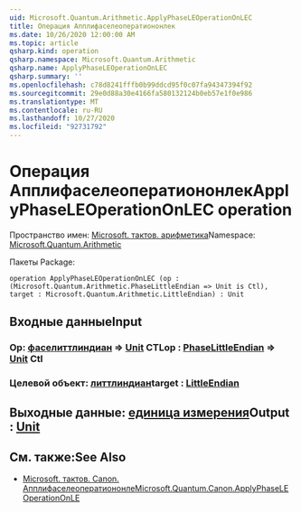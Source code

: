 ```yaml
---
uid: Microsoft.Quantum.Arithmetic.ApplyPhaseLEOperationOnLEC
title: Операция Апплифаселеоператиононлек
ms.date: 10/26/2020 12:00:00 AM
ms.topic: article
qsharp.kind: operation
qsharp.namespace: Microsoft.Quantum.Arithmetic
qsharp.name: ApplyPhaseLEOperationOnLEC
qsharp.summary: ''
ms.openlocfilehash: c78d8241fffb0b99ddcd95f0c07fa94347394f92
ms.sourcegitcommit: 29e0d88a30e4166fa580132124b0eb57e1f0e986
ms.translationtype: MT
ms.contentlocale: ru-RU
ms.lasthandoff: 10/27/2020
ms.locfileid: "92731792"
---
```

# <a name="applyphaseleoperationonlec-operation"></a><span data-ttu-id="016a6-102">Операция Апплифаселеоператиононлек</span><span class="sxs-lookup"><span data-stu-id="016a6-102">ApplyPhaseLEOperationOnLEC operation</span></span>

<span data-ttu-id="016a6-103">Пространство имен: [Microsoft. тактов. арифметика](xref:Microsoft.Quantum.Arithmetic)</span><span class="sxs-lookup"><span data-stu-id="016a6-103">Namespace: [Microsoft.Quantum.Arithmetic](xref:Microsoft.Quantum.Arithmetic)</span></span>

<span data-ttu-id="016a6-104">Пакеты [](https://nuget.org/packages/)</span><span class="sxs-lookup"><span data-stu-id="016a6-104">Package: [](https://nuget.org/packages/)</span></span>




```qsharp
operation ApplyPhaseLEOperationOnLEC (op : (Microsoft.Quantum.Arithmetic.PhaseLittleEndian => Unit is Ctl), target : Microsoft.Quantum.Arithmetic.LittleEndian) : Unit
```


## <a name="input"></a><span data-ttu-id="016a6-105">Входные данные</span><span class="sxs-lookup"><span data-stu-id="016a6-105">Input</span></span>

### <a name="op--phaselittleendian--unit-ctl"></a><span data-ttu-id="016a6-106">Op: [фаселиттлиндиан](xref:Microsoft.Quantum.Arithmetic.PhaseLittleEndian) => [Unit](xref:microsoft.quantum.lang-ref.unit) CTL</span><span class="sxs-lookup"><span data-stu-id="016a6-106">op : [PhaseLittleEndian](xref:Microsoft.Quantum.Arithmetic.PhaseLittleEndian) => [Unit](xref:microsoft.quantum.lang-ref.unit) Ctl</span></span>




### <a name="target--littleendian"></a><span data-ttu-id="016a6-107">Целевой объект: [литтлиндиан](xref:Microsoft.Quantum.Arithmetic.LittleEndian)</span><span class="sxs-lookup"><span data-stu-id="016a6-107">target : [LittleEndian](xref:Microsoft.Quantum.Arithmetic.LittleEndian)</span></span>





## <a name="output--unit"></a><span data-ttu-id="016a6-108">Выходные данные: [единица измерения](xref:microsoft.quantum.lang-ref.unit)</span><span class="sxs-lookup"><span data-stu-id="016a6-108">Output : [Unit](xref:microsoft.quantum.lang-ref.unit)</span></span>



## <a name="see-also"></a><span data-ttu-id="016a6-109">См. также:</span><span class="sxs-lookup"><span data-stu-id="016a6-109">See Also</span></span>

- [<span data-ttu-id="016a6-110">Microsoft. тактов. Canon. Апплифаселеоператиононле</span><span class="sxs-lookup"><span data-stu-id="016a6-110">Microsoft.Quantum.Canon.ApplyPhaseLEOperationOnLE</span></span>](xref:Microsoft.Quantum.Canon.ApplyPhaseLEOperationOnLE)